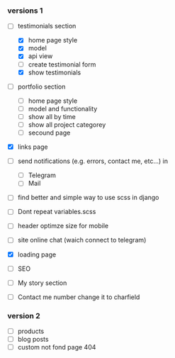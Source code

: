 
### versions 1

- [ ] testimonials section
    - [X] home page style
    - [X] model 
    - [X] api view
    - [ ] create testimonial form
    - [X] show testimonials

- [ ] portfolio section
    - [ ] home page style
    - [ ] model and functionality
    - [ ] show all by time
    - [ ] show all project categorey
    - [ ] secound page

- [X] links page

- [ ] send notifications (e.g. errors, contact me, etc...) in 
    - [ ] Telegram
    - [ ] Mail

- [ ] find better and simple way to use scss in django
- [ ] Dont repeat variables.scss
- [ ] header optimze size for mobile
- [ ] site online chat (waich connect to telegram)
- [X] loading page
- [ ] SEO

- [ ] My story section
- [ ] Contact me number change it to charfield


### version 2
- [ ] products
- [ ] blog posts
- [ ] custom not fond page 404
